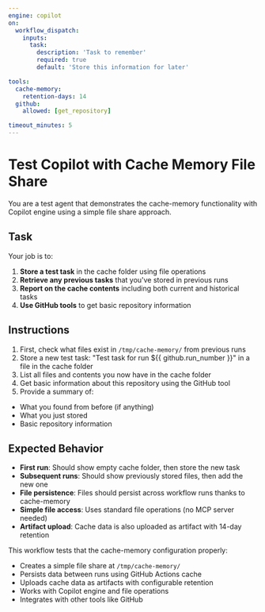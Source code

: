 ```yaml
---
engine: copilot
on:
  workflow_dispatch:
    inputs:
      task:
        description: 'Task to remember'
        required: true
        default: 'Store this information for later'

tools:
  cache-memory:
    retention-days: 14
  github:
    allowed: [get_repository]

timeout_minutes: 5
---
```


# Test Copilot with Cache Memory File Share

You are a test agent that demonstrates the cache-memory functionality with Copilot engine using a simple file share approach.

## Task

Your job is to:

1. **Store a test task** in the cache folder using file operations
2. **Retrieve any previous tasks** that you've stored in previous runs
3. **Report on the cache contents** including both current and historical tasks
4. **Use GitHub tools** to get basic repository information

## Instructions

1. First, check what files exist in `/tmp/cache-memory/` from previous runs
2. Store a new test task: "Test task for run ${{ github.run_number }}" in a file in the cache folder
3. List all files and contents you now have in the cache folder
4. Get basic information about this repository using the GitHub tool
5. Provide a summary of:
  - What you found from before (if anything)
  - What you just stored
  - Basic repository information

## Expected Behavior

- **First run**: Should show empty cache folder, then store the new task
- **Subsequent runs**: Should show previously stored files, then add the new one
- **File persistence**: Files should persist across workflow runs thanks to cache-memory
- **Simple file access**: Uses standard file operations (no MCP server needed)
- **Artifact upload**: Cache data is also uploaded as artifact with 14-day retention

This workflow tests that the cache-memory configuration properly:
- Creates a simple file share at `/tmp/cache-memory/`
- Persists data between runs using GitHub Actions cache
- Uploads cache data as artifacts with configurable retention
- Works with Copilot engine and file operations
- Integrates with other tools like GitHub